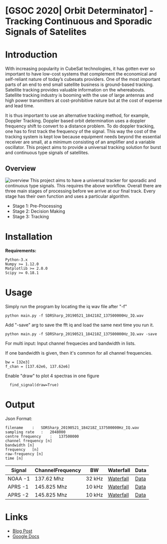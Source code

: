 # [GSOC 2020| Orbit Determinator] - Tracking Continuous and Sporadic Signals of Satelites

# Introduction 
With increasing popularity in CubeSat technologies, it has gotten ever so important to have low-cost systems that complement the economical and self-reliant nature of today’s cubesats providers. One of the most important parts of an end to end small satellite business is ground-based tracking. Satellite tracking provides valuable information on the whereabouts. Satellite tracking industry is booming with the use of large antennas and high power transmitters at cost-prohibitive nature but at the cost of expense and lead time. 

It is thus important to use an alternative tracking method, for example, Doppler Tracking. Doppler based orbit determination uses a doppler frequency shift to convert to a distance problem. To do doppler tracking, one has to first track the frequency of the signal. This way the cost of the tracking system is kept low because equipment needs beyond the essential receiver are small, at a minimum consisting of an amplifier and a variable oscillator. This project aims to provide a universal tracking solution for burst and continuous type signals of satellites.

## Overview
![overview](https://i.imgur.com/h2c3nV8.png)
This project aims to have a universal tracker for sporadic and continuous type signals. This requires the above workflow. Overall there are three main stages of processing before we arrive at our final track. Every stage has their own function and uses a particular algorithm. 
 - Stage 1: Pre-Processing
 - Stage 2: Decision Making
 - Stage 3: Tracking 

# Installation
 **Requirements:**
 ```
Python-3.x
Numpy >= 1.12.0
Matplotlib >= 2.0.0
Scipy >= 0.18.1

```

# Usage
Simply run the program by locating the iq wav file after "-f"
```
python main.py -f SDRSharp_20190521_184218Z_137500000Hz_IQ.wav
```
Add "-save" arg to save the fft iq and load the same next time you run it. 
 ```
python main.py -f SDRSharp_20190521_184218Z_137500000Hz_IQ.wav -save
```
For multi input:
Input channel frequecies and bandwidth in lists.

If one bandwidth is given, then it's common for all channel frequencies.
```
bw = [32e3] 
f_chan = [137.62e6, 137.62e6] 
```
Enable "draw" to plot 4 spectras in one figure
```
  find_signal(draw=True)
```

# Output
Json Format:
```
filename	:	SDRSharp_20190521_184218Z_137500000Hz_IQ.wav
sampling rate	:	2048000
centre frequency	:	137500000
channel frequency [n]
bandwidth [n]
frequency	[n]
raw-frequency [n]
time [n]
```

| Signal  | ChannelFrequency  | BW  | Waterfall  |  Data |
|---|---|---|---|---|
| NOAA -1 | 137.62 Mhz | 32 kHz | [Waterfall](https://i.imgur.com/7YUSvKv.jpg) | [Data](/results/noaa-2019521-data.json) |
| APRS -1 | 145.825 Mhz | 10 kHz | [Waterfall](https://i.imgur.com/CTGxOq3.png) | [Data](/results/aprs-2019527-data.json) |
| APRS -2 | 145.825 Mhz | 10 kHz | [Waterfall](https://i.imgur.com/n1DcUQQ.png) | [Data](/results/aprs-2019526-data.json) |

# Links
 - [Blog Post](https://aerospaceresearch.net/?p=1942)
 - [Google Docs](https://docs.google.com/document/d/1F9XKZiT5WFehbTom8RvvZalw7KCDICRS1sFiqU8vgps/edit?usp=sharing)
